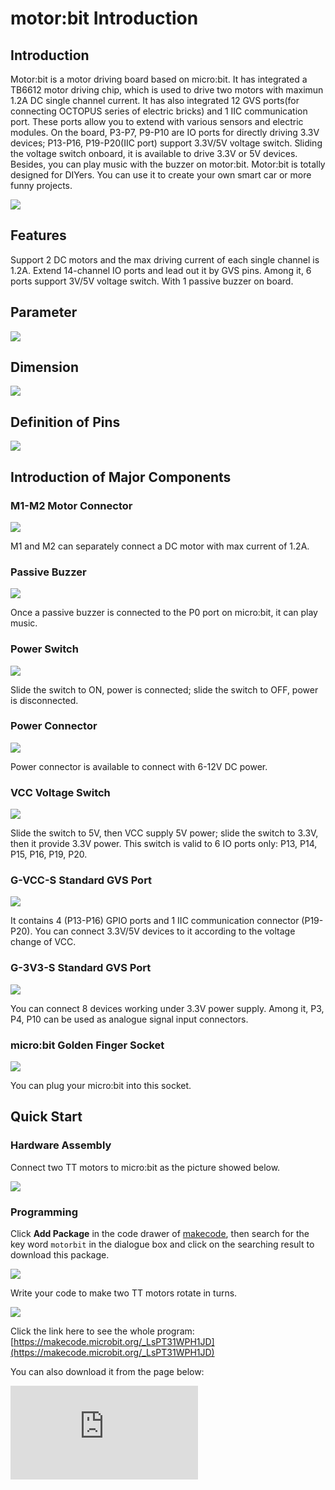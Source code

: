 # motor:bit Introduction

## Introduction


Motor:bit is a motor driving board based on micro:bit. It has integrated a TB6612 motor driving chip, which is used to drive two motors with maximun 1.2A DC single channel current. It has also integrated 12 GVS ports(for connecting OCTOPUS series of electric bricks) and 1 IIC communication port. These ports allow you to extend with various sensors and electric modules. On the board, P3-P7, P9-P10 are IO ports for directly driving 3.3V devices; P13-P16, P19-P20(IIC port) support 3.3V/5V voltage switch. Sliding the voltage switch onboard, it is available to drive 3.3V or 5V devices. Besides, you can play music with the buzzer on motor:bit. Motor:bit is totally designed for DIYers. You can use it to create your own smart car or more funny projects.

![](./images/6zRKrvw.jpg)


## Features

 Support 2 DC motors and the max driving current of each single channel is 1.2A.
 Extend 14-channel IO ports and lead out it by GVS pins. Among it, 6 ports support 3V/5V voltage switch.
 With 1 passive buzzer on board.


## Parameter


![](./images/CbRqh12.png)


## Dimension

![](./images/zXGYS2h.jpg)


## Definition of Pins

![](./images/yiJJzHK.jpg)


## Introduction of Major Components


### M1-M2 Motor Connector

![](./images/29nn8kR.jpg)

M1 and M2 can separately connect a DC motor with max current of 1.2A.

### Passive Buzzer

![](./images/eFXaJlg.jpg)

Once a passive buzzer is connected to the P0 port on micro:bit, it can play music.

### Power Switch

![](./images/mq8NFg4.jpg)

Slide the switch to ON, power is connected; slide the switch to OFF, power is disconnected.

### Power Connector

![](./images/NDzflbB.jpg)

Power connector is available to connect with 6-12V DC power.

### VCC Voltage Switch

![](./images/vpxh1nD.jpg)

Slide the switch to 5V, then VCC supply 5V power; slide the switch to 3.3V, then it provide 3.3V power. This switch is valid to 6 IO ports only: P13, P14, P15, P16, P19, P20.

### G-VCC-S Standard GVS Port

![](./images/4cqVab2.jpg)

It contains 4 (P13-P16) GPIO ports and 1 IIC communication connector (P19-P20). You can connect 3.3V/5V devices to it according to the voltage change of VCC.

### G-3V3-S Standard GVS Port

![](./images/xjDkR8E.jpg)

You can connect 8 devices working under 3.3V power supply. Among it, P3, P4, P10 can be used as analogue signal input connectors.

### micro:bit Golden Finger Socket

![](./images/CemM8y5.jpg)

You can plug your micro:bit into this socket.


## Quick Start


### Hardware Assembly

Connect two TT motors to micro:bit as the picture showed below.

![](./images/5ayGCgd.png)

### Programming

Click **Add Package** in the code drawer of [makecode](https://makecode.microbit.org/), then search for the key word `motorbit` in the dialogue box and click on the searching result to download this package.

![](./images/CDV9ODY.png)

Write your code to make two TT motors rotate in turns.

![](./images/2klOChu.png)

Click the link here to see the whole program: [https://makecode.microbit.org/_LsPT31WPH1JD](https://makecode.microbit.org/_LsPT31WPH1JD)

You can also download it from the page below:


<div
    style={{
        position: 'relative',
        paddingBottom: '60%',
        overflow: 'hidden',
    }}
>
    <iframe
        src="https://makecode.microbit.org/_LsPT31WPH1JD"
        frameborder="0"
        sandbox="allow-popups allow-forms allow-scripts allow-same-origin"
        style={{
            position: 'absolute',
            width: '100%',
            height: '100%',
        }}
    />
</div>


## FAQ
